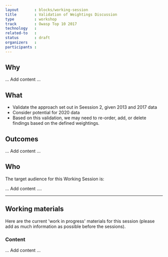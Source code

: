 ```yaml
---
layout       : blocks/working-session
title        : Validation of Weightings Discussion 
type         : workshop
track        : Owasp Top 10 2017
technology   : 
related-to   :
status       : draft
organizers   :
participants :
---
```


## Why

... Add content ...

## What

 - Validate the approach set out in Seession 2, given 2013 and 2017 data
 - Consider potential for 2020 data
 - Based on this validation, we may need to re-order, add, or delete findings based on the defined weightings. 
 
## Outcomes

... Add content ...

## Who

The target audience for this Working Session is:

 ... Add content ....
 
 --- 

## Working materials

Here are the current 'work in progress' materials for this session (please add as much information as possible before the sessions).

### Content

... Add content ...
